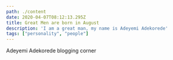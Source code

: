 ```yaml
---
path: ./content
date: 2020-04-07T08:12:13.295Z
title: Great Men are born in August
description: 'I am a great man, my name is Adeyemi Adekorede'
tags: ["personality", "people"]
---
```

Adeyemi Adekorede blogging corner
